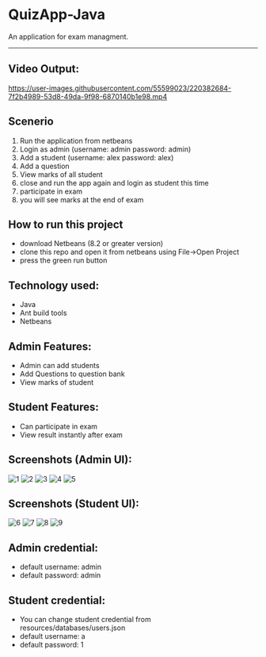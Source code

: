 # QuizApp-Java

An application for exam managment.

---

## Video Output:
https://user-images.githubusercontent.com/55599023/220382684-7f2b4989-53d8-49da-9f98-6870140b1e98.mp4


## Scenerio
1. Run the application from netbeans
2. Login as admin (username: admin	password: admin)
3. Add a student (username: alex	password: alex)
4. Add a question
5. View marks of all student
6. close and run the app again and login as student this time
7. participate in exam
8. you will see marks at the end of exam

## How to run this project
- download Netbeans (8.2 or greater version)
- clone this repo and open it from netbeans using File->Open Project
- press the green run button

## Technology used:
- Java
- Ant build tools
- Netbeans

## Admin Features:
  - Admin can add students
  - Add Questions to question bank
  - View marks of student
  
## Student Features:
  - Can participate in exam
  - View result instantly after exam
  
## Screenshots (Admin UI):
![1](https://github.com/zafir100100/QuizApp-Java/blob/master/resources/screenshots/1.png)
![2](https://github.com/zafir100100/QuizApp-Java/blob/master/resources/screenshots/2.png)
![3](https://github.com/zafir100100/QuizApp-Java/blob/master/resources/screenshots/3.png)
![4](https://github.com/zafir100100/QuizApp-Java/blob/master/resources/screenshots/4.png)
![5](https://github.com/zafir100100/QuizApp-Java/blob/master/resources/screenshots/5.png)

## Screenshots (Student UI):
![6](https://github.com/zafir100100/QuizApp-Java/blob/master/resources/screenshots/6.png)
![7](https://github.com/zafir100100/QuizApp-Java/blob/master/resources/screenshots/7.png)
![8](https://github.com/zafir100100/QuizApp-Java/blob/master/resources/screenshots/8.png)
![9](https://github.com/zafir100100/QuizApp-Java/blob/master/resources/screenshots/9.png)

## Admin credential:
  - default username: admin
  - default password: admin

## Student credential:
  - You can change student credential from resources/databases/users.json
  - default username: a
  - default password: 1
